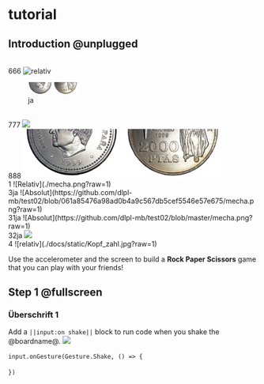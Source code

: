 # tutorial
## Introduction @unplugged

<br>666
![relativ](https://github:dlpl-mb/test02/blob/master/docs/static/kkk.png?raw=1)
<figure><img width="100px" src="kkk.png?raw=1"><figcaption>ja</figcaption></figure>
<br>777

<img width="400px" src="https://github.com/dlpl-mb/test02/blob/master/mecha.png?raw=1">
<br>888

<img width="400px" src="https://github.com/dlpl-mb/test02/blob/master/kkk.png?raw=1">
<br>1
![Relativ](./mecha.png?raw=1)
<br>3ja
![Absolut](https://github.com/dlpl-mb/test02/blob/061a85476a98ad0b4a9c567db5cef5546e57e675/mecha.png?raw=1)
<br>31ja
![Absolut](https://github.com/dlpl-mb/test02/blob/master/mecha.png?raw=1)
<br>32ja
<img width="200px" src="https://github.com/dlpl-mb/test02/blob/master/mecha.png?raw=1">
<br>4
![relativ](./docs/static/Kopf_zahl.jpg?raw=1)




Use the accelerometer and the screen to build a **Rock Paper Scissors** game that you can play with your friends!

## Step 1 @fullscreen
### Überschrift 1
Add a ``||input:on shake||`` block to run code when you shake the @boardname@.
<img width="200px" src="https://github.com/dlpl-mb/test02/blob/master/mecha.png?raw=1">
```blocks
input.onGesture(Gesture.Shake, () => {

})
```

